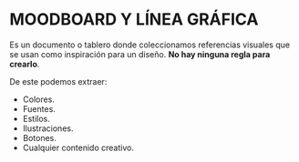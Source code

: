 # MOODBOARD Y LÍNEA GRÁFICA

Es un documento o tablero donde coleccionamos referencias visuales que se usan como inspiración para un diseño. **No hay ninguna regla para crearlo**.

De este podemos extraer:

- Colores.
- Fuentes.
- Estilos.
- Ilustraciones.
- Botones.
- Cualquier contenido creativo.